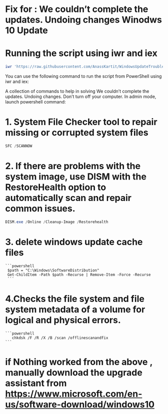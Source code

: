 # Fix for : We couldn’t complete the updates. Undoing changes Winodws 10 Update 
# Running the script using iwr and iex
```powershell
iwr 'https://raw.githubusercontent.com/AnassKartit/WindowsUpdateTroubleshooter/main/fixupdate.ps1' -UseBasicParsing | iex
```

You can use the following command to run the script from PowerShell using iwr and iex:

A collection of commands to help in solving We couldn’t complete the updates. Undoing changes. Don’t turn off your computer.
In admin mode, launch powershell command:
# 1. System File Checker tool to repair missing or corrupted system files
  ```powershell
  SFC /SCANNOW
  ```

# 2. If there are problems with the system image, use DISM with the RestoreHealth option to automatically scan and repair common issues.
   ```powershell
   DISM.exe /Online /Cleanup-Image /Restorehealth
   ```

# 3. delete windows update cache files

    ```powershell
     $path = "C:\Windows\SoftwareDistribution"
     Get-ChildItem -Path $path -Recurse | Remove-Item -Force -Recurse
     ```
  
  # 4.Checks the file system and file system metadata of a volume for logical and physical errors.

    ```powershell
       chkdsk /F /R /X /B /scan /offlinescanandfix
    ```
  
 # if Nothing worked from the above , manually download the upgrade assistant from https://www.microsoft.com/en-us/software-download/windows10
